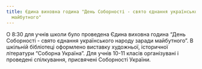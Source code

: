 ```yaml
---
title: Єдина виховна година "День Соборності - свято єднання українського народу заради
  майбутного"
---
```


О 8:30 для учнів школи було проведена Єдина виховна година “День Соборності - свято єднання українського народу заради майбутного”. В шкільній бібліотеці оформлено виставку художньої, історичної літератури “Соборна Україна”. Для учнів 10-11 класів організувані і проведені спілкування, присвячені Соборності України.
